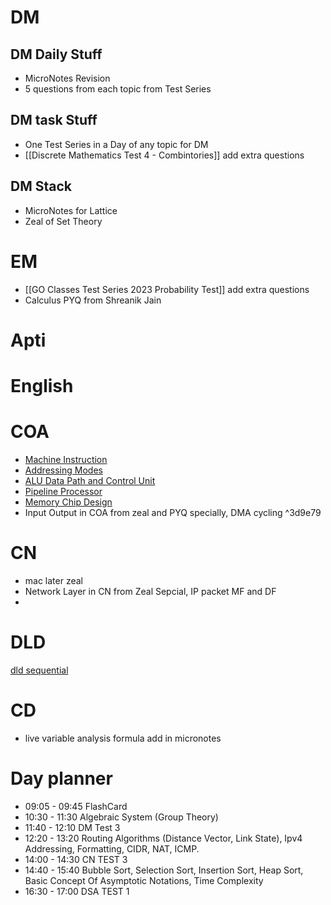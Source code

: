 # DM
## DM Daily Stuff
- MicroNotes Revision
- 5 questions from each topic from Test Series
## DM task Stuff
- One Test Series in a Day of any topic for DM
- [[Discrete Mathematics Test 4 - Combintories]] add extra questions
## DM Stack
- MicroNotes for Lattice 
- Zeal of Set Theory
# EM
- [[GO Classes Test Series 2023  Probability  Test]] add extra questions
- Calculus PYQ from Shreanik Jain

# Apti

# English

# COA
- [Machine Instruction](https://www.practicepaper.in/gate-cse/machine-instruction)
- [Addressing Modes](https://www.practicepaper.in/gate-cse/addressing-modes)
- [ALU Data Path and Control Unit](https://www.practicepaper.in/gate-cse/alu-data-path-and-control-unit)
- [Pipeline Processor](https://www.practicepaper.in/gate-cse/pipeline-processor)
- [Memory Chip Design](https://www.practicepaper.in/gate-cse/memory-chip-design)
- Input Output in COA from zeal and PYQ specially, DMA cycling
^3d9e79
# CN 
- mac later zeal
- Network Layer in CN from Zeal Sepcial, IP packet MF and DF
- 

# DLD
 [dld sequential ](https://www.youtube.com/watch?v=ziCkP4x7dAE)

# CD
- live variable analysis formula add in micronotes

# Day planner

- 09:05 - 09:45 FlashCard
- 10:30 - 11:30 Algebraic System (Group Theory)
- 11:40 - 12:10 DM Test 3
- 12:20 - 13:20 Routing Algorithms (Distance Vector, Link State), Ipv4 Addressing, Formatting, CIDR, NAT, ICMP.
- 14:00 - 14:30 CN TEST 3
- 14:40 - 15:40 Bubble Sort, Selection Sort, Insertion Sort, Heap Sort, Basic Concept Of Asymptotic Notations, Time Complexity
- 16:30 - 17:00 DSA TEST 1
